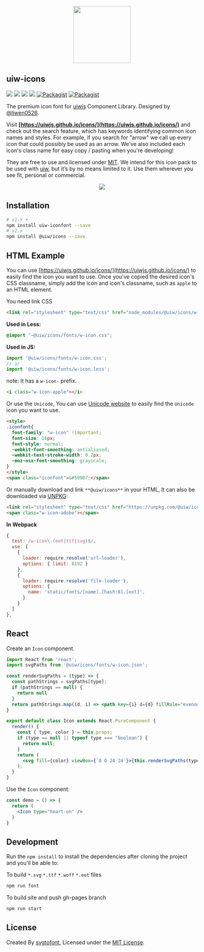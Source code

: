 <p align="center">
  <a href="https://uiwjs.github.io/icons">
    <img width="150" src="https://raw.githubusercontent.com/uiwjs/icons/master/assets/logo.svg?sanitize=true">
  </a>
</p>


uiw-icons
---


[![](https://img.shields.io/github/issues/uiwjs/icons.svg)](https://github.com/uiwjs/icons/issues) [![](https://img.shields.io/github/forks/uiwjs/icons.svg)](https://github.com/uiwjs/icons/network) [![](https://img.shields.io/github/stars/uiwjs/icons.svg)](https://github.com/uiwjs/icons/stargazers) [![](https://img.shields.io/github/release/uiwjs/icons.svg)](https://github.com/uiwjs/icons/releases) [![Packagist](https://img.shields.io/dub/l/vibe-d.svg)](https://github.com/uiwjs/icons) [![Packagist](https://img.shields.io/npm/v/@uiw/icons.svg)](https://www.npmjs.com/package/@uiw/icons)

The premium icon font for [uiwjs](https://github.com/uiwjs) Component Library. Designed by [@liwen0526](https://github.com/liwen0526). 

Visit **[https://uiwjs.github.io/icons/](https://uiwjs.github.io/icons/)** and check out the search feature, which has keywords identifying common icon names and styles. For example, if you search for "arrow" we call up every icon that could possibly be used as an arrow. We've also included each icon's class name for easy copy / pasting when you're developing!

They are free to use and licensed under [MIT](https://opensource.org/licenses/MIT). We intend for this icon pack to be used with [uiw](https://uiwjs.github.io), but it’s by no means limited to it. Use them wherever you see fit, personal or commercial. 

<p align="center">
  <a href="https://uiwjs.github.io/icons">
    <img src="https://github.com/uiwjs/icons/raw/master/assets/uiw-font.png">
  </a>
</p>

## Installation

```bash
# v1.x +
npm install uiw-iconfont --save
# v2.x 
npm install @uiw/icons --save
```

## HTML Example

You can use [https://uiwjs.github.io/icons/](https://uiwjs.github.io/icons/) to easily find the icon you want to use. Once you've copied the desired icon's CSS classname, simply add the icon and icon's classname, such as `apple` to an HTML element.

You need link CSS

```html
<link rel="stylesheet" type="text/css" href="node_modules/@uiw/icons/w-icon.css">
```

**Used in Less:**

```css
@import "~@uiw/icons/fonts/w-icon.css";
```

**Used in JS:**

```js
import '@uiw/icons/fonts/w-icon.css';
// or
import '@uiw/icons/fonts/w-icon.less';
```

note: It has a `w-icon-` prefix. 

```html
<i class="w-icon-apple"></i>
```

Or use the `Unicode`, You can use [Unicode website](https://uiwjs.github.io/icons/unicode.html) to easily find the `Unicode` icon you want to use. 

```html
<style>
.iconfont{
  font-family: "w-icon" !important;
  font-size: 16px;
  font-style: normal;
  -webkit-font-smoothing: antialiased;
  -webkit-text-stroke-width: 0.2px;
  -moz-osx-font-smoothing: grayscale;
}
</style>
<span class="iconfont">&#59907;</span>
```

Or manually download and link `**@uiw/icons**` in your HTML, It can also be downloaded via [UNPKG](https://unpkg.com/@uiw/icons/):

```html
<link rel="stylesheet" type="text/css" href="https://unpkg.com/@uiw/icons/fonts/w-icon.css">
<span class="w-icon-adobe"></span>
```

**In Webpack**

```js
{
  test: /w-icon\.(eot|ttf|svg)$/,
  use: [
    {
      loader: require.resolve('url-loader'),
      options: { limit: 8192 }
    },
    {
      loader: require.resolve('file-loader'),
      options: {
        name: 'static/fonts/[name].[hash:8].[ext]',
      }
    }
  ]
},
```

## React

Create an `Icon` component.

```jsx
import React from 'react';
import svgPaths from '@uiw/icons/fonts/w-icon.json';

const renderSvgPaths = (type) => {
  const pathStrings = svgPaths[type];
  if (pathStrings == null) {
    return null
  }
  return pathStrings.map((d, i) => <path key={i} d={d} fillRule="evenodd" />)
}

export default class Icon extends React.PureComponent {
  render() {
    const { type, color } = this.props;
    if (type == null || typeof type === "boolean") {
      return null;
    }
    return (
      <svg fill={color} viewBox={`0 0 24 24`}>{this.renderSvgPaths(type)}</svg>
    );
  }
}
```

Use the `Icon` component:

```jsx
const demo = () => {
  return (
    <Icon type="heart-on" />
  )
}
```


## Development

Run the `npm install` to install the dependencies after cloning the project and you'll be able to:

To build `*.svg` `*.ttf` `*.woff` `*.eot` files

```bash
npm run font
```

To build site and push gh-pages branch

```bash
npm run start
```

## License

Created By [svgtofont](https://github.com/jaywcjlove/svgtofont), Licensed under the [MIT License](https://opensource.org/licenses/MIT).